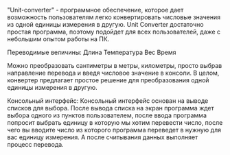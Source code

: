 "Unit-converter" - программное обеспечение, которое дает возможность пользователям легко конвертировать числовые значения из одной единицы измерения в другую. Unit Converter достаточно простая программа, поэтому подойдет для всех пользователей, даже с небольшим опытом работы на ПК.

Переводимые величины:
Длина
Температура
Вес
Время

Можно преобразовать сантиметры в метры, километры, просто выбрав направление перевода и введя числовое значение в консоли. В целом, конвертер предлагает простое решение для преобразования одной единицы измерения в другую.

Консольный интерфейс:
Консольный интерфейс основан на выводе списков для выбора. После вывода списка на экран программа ждет выбора одного из пунктов пользователем, после ввода программа попросит выбрать единицу в которую мы хотим перевести число, после чего вы вводите число из которого программа переведет в нужную для вас единицу измерения. А после считывания данных выполняет процесс перевода.
